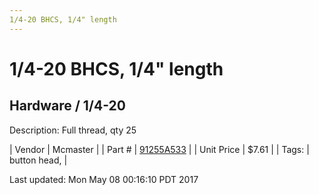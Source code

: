 ```yaml
---
1/4-20 BHCS, 1/4" length
---
```

# 1/4-20 BHCS, 1/4" length
## Hardware / 1/4-20
Description: 	Full thread, qty 25 

| Vendor | Mcmaster | 
| Part # | [91255A533](https://www.mcmaster.com/#91255A533) | 
| Unit Price | $7.61 | 
| Tags: | button head,  | 

Last updated: Mon May 08 00:16:10 PDT 2017